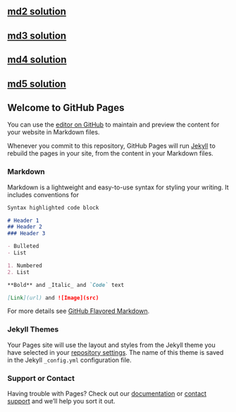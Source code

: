 ## [md2 solution](https://tharun-siliveri.github.io/coursera-test/md2-solution/assigment.html)
## [md3 solution](https://tharun-siliveri.github.io/coursera-test/md3-solution/)
## [md4 solution](https://tharun-siliveri.github.io/coursera-test/md4-solution/)
## [md5 solution](https://tharun-siliveri.github.io/coursera-test/md5-solution/)

## Welcome to GitHub Pages

You can use the [editor on GitHub](https://github.com/Tharun-siliveri/coursera-test/edit/main/README.md) to maintain and preview the content for your website in Markdown files.

Whenever you commit to this repository, GitHub Pages will run [Jekyll](https://jekyllrb.com/) to rebuild the pages in your site, from the content in your Markdown files.

### Markdown

Markdown is a lightweight and easy-to-use syntax for styling your writing. It includes conventions for

```markdown
Syntax highlighted code block

# Header 1
## Header 2
### Header 3

- Bulleted
- List

1. Numbered
2. List

**Bold** and _Italic_ and `Code` text

[Link](url) and ![Image](src)
```

For more details see [GitHub Flavored Markdown](https://guides.github.com/features/mastering-markdown/).

### Jekyll Themes

Your Pages site will use the layout and styles from the Jekyll theme you have selected in your [repository settings](https://github.com/Tharun-siliveri/coursera-test/settings/pages). The name of this theme is saved in the Jekyll `_config.yml` configuration file.

### Support or Contact

Having trouble with Pages? Check out our [documentation](https://docs.github.com/categories/github-pages-basics/) or [contact support](https://support.github.com/contact) and we’ll help you sort it out.
